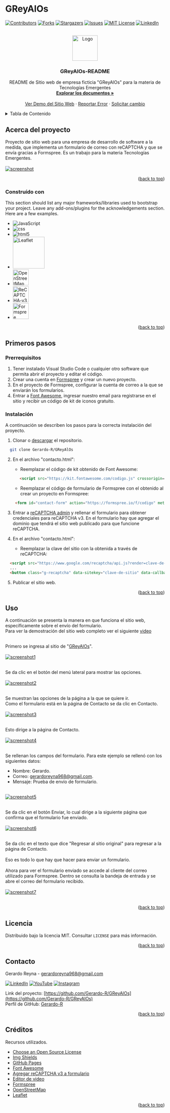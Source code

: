 # GReyAlOs

<a name="readme-top"></a>

[![Contributors][contributors-shield]][contributors-url]
[![Forks][forks-shield]][forks-url]
[![Stargazers][stars-shield]][stars-url]
[![Issues][issues-shield]][issues-url]
[![MIT License][license-shield]][license-url]
[![LinkedIn][linkedin-shield]][linkedin-url]



<!-- PROJECT LOGO -->
<br />
<div align="center">
  <a href="https://github.com/othneildrew/Best-README-Template">
    <img src="img/greyalos-low-resolution-logo-white-on-transparent-background.png" alt="Logo" width="80" height="80">
  </a>

  <h3 align="center">GReyAlOs-README</h3>

  <p align="center">
    README de Sitio web de empresa ficticia "GReyAlOs" para la materia de Tecnologías Emergentes
    <br />
    <a href="https://github.com/Gerardo-R/GReyAlOs"><strong>Explorar los documentos »</strong></a>
    <br />
    <br />
    <a href="https://gerardo-r.github.io/GReyAlOs/">Ver Demo del Sitio Web</a>
    ·
    <a href="https://github.com/Gerardo-R/GReyAlOs/issues">Reportar Error</a>
    ·
    <a href="https://github.com/Gerardo-R/GReyAlOs/issues">Solicitar cambio</a>
  </p>
</div>



<!-- TABLE OF CONTENTS -->
<details>
  <summary>Tabla de Contenido</summary>
  <ol>
    <li>
      <a href="#acerca-del-proyecto">Acerca del Proyecto</a>
      <ul>
        <li><a href="#construído-con">Construído con</a></li>
      </ul>
    </li>
    <li>
      <a href="#primeros-pasos">Primeros pasos</a>
      <ul>
        <li><a href="#prerrequisitos">Prerrequisitos</a></li>
        <li><a href="#instalación">Instalación</a></li>
      </ul>
    </li>
    <li><a href="#uso">Uso</a></li>
    <li><a href="#licencia">Licencia</a></li>
    <li><a href="#contacto">Contacto</a></li>
    <li><a href="#créditos">Créditos</a></li>
  </ol>
</details>



<!-- ABOUT THE PROJECT -->
## Acerca del proyecto

Proyecto de sitio web para una empresa de desarrollo de software a la medida, que implementa un formulario de correo con reCAPTCHA y que se envía gracias a Formspree.
Es un trabajo para la materia Tecnologías Emergentes.
<br>
<br>
<a href="https://github.com/Gerardo-R/GReyAlOs/blob/main/readme/greyalos-web_pagina-principal.png">
<img src="/readme/greyalos-web_pagina-principal.png" alt="screenshot" >
</a>

<p align="right">(<a href="#readme-top">back to top</a>)</p>



### Construído con

This section should list any major frameworks/libraries used to bootstrap your project. Leave any add-ons/plugins for the acknowledgements section. Here are a few examples.
*   ![JavaScript](https://img.shields.io/badge/JavaScript-323330?style=flat-square&logo=javascript&logoColor=F7DF1E)
*   ![css](https://img.shields.io/badge/CSS3-1572B6?style=flat-square&logo=css3&logoColor=white)
*   ![html5](https://img.shields.io/badge/HTML5-E34F26?style=flat-square&logo=html5&logoColor=white)
*   <img src="https://leafletjs.com/docs/images/logo.png" alt="Leaflet" width="100">
*   <img src="https://www.openstreetmap.org/assets/osm_logo-4afddaae0230a5a46687fdc751ed256dfdccde144118cb02a7d7960f207a4b92.svg" alt="OpenStreetMap" height="50">
*   <img src="https://repository-images.githubusercontent.com/24650294/4d804b80-7e39-11e9-82fe-07761d844a8c" alt="ReCAPTCHA-v3" height="50">
*   <img src="https://formspree.io/img/formspree-new.svg/" alt="Formspree" height="50">


<p align="right">(<a href="#readme-top">back to top</a>)</p>



<!-- GETTING STARTED -->
## Primeros pasos

### Prerrequisitos

1. Tener instalado Visual Studio Code o cualquier otro software que permita abrir el proyecto y editar el código.
2. Crear una cuenta en [Formspree](https://formspree.io/) y crear un nuevo proyecto.
3. En el proyecto de Formspree, configurar la cuenta de correo a la que se enviarán los formularios.
4. Entrar a [Font Awesome](https://fontawesome.com/start), ingresar nuestro email para registrarse en el sitio y recibir un código de kit de iconos gratuito.


### Instalación

A continuación se describen los pasos para la correcta instalación del proyecto.

1. Clonar o [descargar](https://github.com/Gerardo-R/GReyAlOs/archive/refs/heads/main.zip) el repositorio.

```sh
  git clone Gerardo-R/GReyAlOs
```

2. En el archivo "contacto.html":
   - Reemplazar el código de kit obtenido de Font Awesome:  
   ```html
      <script src="https://kit.fontawesome.com/codigo.js" crossorigin="anonymous"></script>
   ```  
   - Reemplazar el código de formulario de Formspree con el obtenido al crear un proyecto en Formspree:  
   ```html
    <form id="contact-form" action="https://formspree.io/f/codigo" method="post">
   ```
  
 3. Entrar a [reCAPTCHA admin](https://www.google.com/recaptcha/admin/create) y rellenar el formulario para obtener credenciales para reCAPTCHA v3. En el formulario hay que agregar el dominio que tendrá el sitio web publicado para que funcione reCAPTCHA.
 
4. En el archivo "contacto.html":
   - Reemplazar la clave del sitio con la obtenida a través de reCAPTCHA:  
  ```html
    <script src="https://www.google.com/recaptcha/api.js?render=clave-de-sitio"></script>
    ...
    <button class="g-recaptcha" data-sitekey="clave-de-sitio" data-callback='onSubmit' data-action='submit'>Enviar</button>
  ```
  
 5. Publicar el sitio web.
  

<p align="right">(<a href="#readme-top">back to top</a>)</p>



<!-- USAGE EXAMPLES -->
## Uso

A continuación se presenta la manera en que funciona el sitio web, específicamente sobre el envío del formulario.
<br>
Para ver la demostración del sitio web completo ver el siguiente [video](https://youtu.be/6xTIjFRxwJw)
<br><br>

Primero se ingresa al sitio de "[GReyAlOs](https://gerardo-r.github.io/GReyAlOs/)".
<br><br>
<a href="https://github.com/Gerardo-R/GReyAlOs/blob/main/readme/greyalos-web_pagina-principal.png">
<img src="/readme/greyalos-web_pagina-principal.png" alt="screenshot1">
</a>
<br><br>

Se da clic en el botón del menú lateral para mostrar las opciones.
<br><br>
<a href="https://github.com/Gerardo-R/GReyAlOs/blob/main/readme/greyalos-web_pagina-principal_menu-lateral-resaltado.png">
<img src="/readme/greyalos-web_pagina-principal_menu-lateral-resaltado.png" alt="screenshot2">
</a>
<br><br>

Se muestran las opciones de la página a la que se quiere ir.
<br>
Como el formulario está en la página de Contacto se da clic en Contacto.
<br><br>
<a href="https://github.com/Gerardo-R/GReyAlOs/blob/main/readme/greyalos-web_pagina-principal_cursor-encima-de-contacto.png">
<img src="/readme/greyalos-web_pagina-principal_cursor-encima-de-contacto.png" alt="screenshot3">
</a>
<br><br>

Esto dirige a la página de Contacto.
<br><br>
<a href="https://github.com/Gerardo-R/GReyAlOs/blob/main/readme/greyalos-web_pagina-contacto.png">
<img src="/readme/greyalos-web_pagina-contacto.png" alt="screenshot4">
</a>
<br><br>

Se rellenan los campos del formulario. Para este ejemplo se rellenó con los siguientes datos:
<br>
 - Nombre: Gerardo.
 - Correo: gerardoreyna968@gmail.com.
 - Mensaje: Prueba de envío de formulario.
<br>
<a href="https://github.com/Gerardo-R/GReyAlOs/blob/main/readme/greyalos-web_pagina-contacto_formulario-rellenado.png">
<img src="/readme/greyalos-web_pagina-contacto_formulario-rellenado.png" alt="screenshot5">
</a>
<br><br>

Se da clic en el botón Enviar, lo cual dirige a la siguiente página que confirma que el formulario fue enviado.
<br><br>
<a href="https://github.com/Gerardo-R/GReyAlOs/blob/main/readme/greyalos-web_pagina-contacto_formulario-enviado.png">
<img src="/readme/greyalos-web_pagina-contacto_formulario-enviado.png" alt="screenshot6">
</a>
<br><br>

Se da clic en el texto que dice "Regresar al sitio original" para regresar a la página de Contacto.
<br><br>
Eso es todo lo que hay que hacer para enviar un formulario.
<br><br>
Ahora para ver el formulario enviado se accede al cliente del correo utilizado para Formspree. Dentro se consulta la bandeja de entrada y se abre el correo del formulario recibido.
<br><br>
<a href="https://github.com/Gerardo-R/GReyAlOs/blob/main/readme/greyalos-web_correo-formulario-enviado.png">
<img src="/readme/greyalos-web_correo-formulario-enviado.png" alt="screenshot7">
</a>
<br><br>

<p align="right">(<a href="#readme-top">back to top</a>)</p>



<!-- LICENSE -->
## Licencia

Distribuido bajo la licencia MIT. Consultar `LICENSE` para más información.

<p align="right">(<a href="#readme-top">back to top</a>)</p>



<!-- CONTACT -->
## Contacto

Gerardo Reyna - gerardoreyna968@gmail.com

[![LinkedIn](https://img.shields.io/badge/LinkedIn-%230077B5.svg?style=flat-square&logo=linkedin&logoColor=white)](https://www.linkedin.com/in/gerardo-reyna-199964193/)
[![YouTube](https://img.shields.io/badge/YouTube-%23FF0000.svg?style=flat-square&logo=YouTube&logoColor=white)](https://www.youtube.com/channel/UC4uYKo9XeQSIg8iU2KhtQFQ)
[![Instagram](https://img.shields.io/badge/Instagram-%23E4405F.svg?style=flat-square&logo=Instagram&logoColor=white)](https://www.instagram.com/zillamxxn/)

Link del proyecto: [https://github.com/Gerardo-R/GReyAlOs](https://github.com/Gerardo-R/GReyAlOs)
<br>
Perfil de GitHub: [Gerardo-R](https://github.com/Gerardo-R/)

<p align="right">(<a href="#readme-top">back to top</a>)</p>



<!-- ACKNOWLEDGMENTS -->
## Créditos

Recursos utilizados.

* [Choose an Open Source License](https://choosealicense.com)
* [Img Shields](https://shields.io)
* [GitHub Pages](https://pages.github.com)
* [Font Awesome](https://fontawesome.com)
* [Agregar reCAPTCHA v3 a formulario](https://www.youtube.com/watch?v=LVN0dOcoEnE)
* [Editor de video](https://www.kapwing.com/)
* [Formspree](https://formspree.io/)
* [OpenStreetMap](https://www.openstreetmap.org/)
* [Leaflet](https://leafletjs.com/)

<p align="right">(<a href="#readme-top">back to top</a>)</p>



<!-- MARKDOWN LINKS & IMAGES -->
<!-- https://www.markdownguide.org/basic-syntax/#reference-style-links -->
[contributors-shield]: https://img.shields.io/github/contributors/Gerardo-R/GReyAlOs.svg?style=for-the-badge
[contributors-url]: https://github.com/Gerardo-R/GReyAlOs/graphs/contributors
[forks-shield]: https://img.shields.io/github/forks/Gerardo-R/GReyAlOs.svg?style=for-the-badge
[forks-url]: https://github.com/Gerardo-R/GReyAlOs/network/members
[stars-shield]: https://img.shields.io/github/stars/Gerardo-R/GReyAlOs.svg?style=for-the-badge
[stars-url]: https://github.com/Gerardo-R/GReyAlOs/stargazers
[issues-shield]: https://img.shields.io/github/issues/Gerardo-R/GReyAlOs.svg?style=for-the-badge
[issues-url]: https://github.com/Gerardo-R/GReyAlOs/issues
[license-shield]: https://img.shields.io/github/license/Gerardo-R/GReyAlOs.svg?style=for-the-badge
[license-url]: https://github.com/Gerardo-R/GReyAlOs/blob/main/LICENSE
[linkedin-shield]: https://img.shields.io/badge/-LinkedIn-black.svg?style=for-the-badge&logo=linkedin&colorB=555
[linkedin-url]: https://www.linkedin.com/in/gerardo-reyna-199964193/
[product-screenshot]: images/screenshot.png

